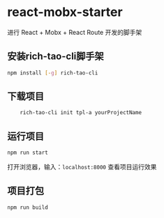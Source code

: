 # react-mobx-starter
进行 React + Mobx + React Route 开发的脚手架

## 安装rich-tao-cli脚手架
``` bash
npm install [-g] rich-tao-cli
```


## 下载项目
``` bash
    rich-tao-cli init tpl-a yourProjectName
```



## 运行项目
``` bash
npm run start
```

打开浏览器，输入：`localhost:8000` 查看项目运行效果



## 项目打包
``` bash
npm run build
```




